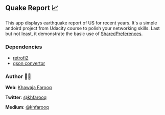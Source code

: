 ## Quake Report 📈
This app displays earthquake report of US for recent years. It's a simple andoird project from Udacity course to polish your networking skills. Last but not least, it demonstrate the basic use of [SharedPreferences](https://developer.android.com/training/data-storage/shared-preferences.html).

### Dependencies
- [retrofi2](https://github.com/square/retrofit)
- [gson convertor](https://github.com/square/retrofit/tree/master/retrofit-converters/gson)


### Author 🙏🏻
**Web**: [Khawaja Farooq](http://khawajafarooq.github.io)

**Twitter**: [@khfarooq](https://twitter.com/khfarooq)

**Medium**: [@khfarooq](https://medium.com/@khfarooq)
